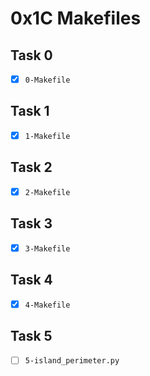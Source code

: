 # 0x1C Makefiles

## Task 0
- [x] `0-Makefile`

## Task 1
- [x] `1-Makefile`

## Task 2
- [x] `2-Makefile`

## Task 3
- [x] `3-Makefile`

## Task 4
- [x] `4-Makefile`

## Task 5
- [ ] `5-island_perimeter.py`
